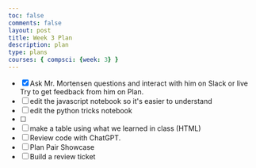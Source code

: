 ```yaml
---
toc: false
comments: false
layout: post
title: Week 3 Plan
description: plan
type: plans
courses: { compsci: {week: 3} }
---
```


- [x] Ask Mr. Mortensen questions and interact with him on Slack or live Try to get feedback from him on Plan.
- [ ] edit the javascript notebook so it's easier to understand
- [ ] edit the python tricks notebook
- [ ]
- [ ] make a table using what we learned in class (HTML) 
- [ ] Review code with ChatGPT.
- [ ] Plan Pair Showcase
- [ ] Build a review ticket 
